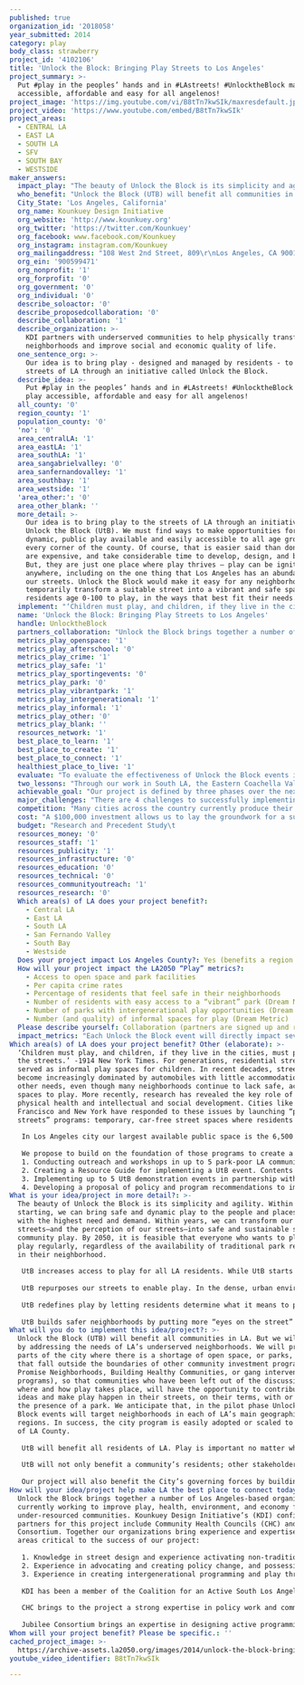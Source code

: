 ```yaml
---
published: true
organization_id: '2018058'
year_submitted: 2014
category: play
body_class: strawberry
project_id: '4102106'
title: 'Unlock the Block: Bringing Play Streets to Los Angeles'
project_summary: >-
  Put #play in the peoples’ hands and in #LAstreets! #UnlocktheBlock makes play
  accessible, affordable and easy for all angelenos!
project_image: 'https://img.youtube.com/vi/B8tTn7kwSIk/maxresdefault.jpg'
project_video: 'https://www.youtube.com/embed/B8tTn7kwSIk'
project_areas:
  - CENTRAL LA
  - EAST LA
  - SOUTH LA
  - SFV
  - SOUTH BAY
  - WESTSIDE
maker_answers:
  impact_play: "The beauty of Unlock the Block is its simplicity and agility. Within months of starting, we can bring safe and dynamic play to the people and places in LA with the highest need and demand. Within years, we can transform our streets—and the perception of our streets—into safe and sustainable spaces for community play. By 2050, it is feasible that everyone who wants to play can play regularly, regardless of the availability of traditional park resources in their neighborhood.  \r\n\r\nUtB increases access to play for all LA residents. While UtB starts in the City of LA, our ultimate goal is to replicate our model across LA County. Communities who currently lack adequate recreational spaces and programming will be able to creatively unlock new ways to play. UtB can be implemented by anyone, is low-cost, and can immediately increase access to safe and sustainable recreational opportunities across LA. UtB is not designed as a substitute for permanent parks; rather Unlock the Block builds on other efforts to increase park access by bringing open space to the front door of LA residents.\r\n\r\nUtB repurposes our streets to enable play. In the dense, urban environment of LA, a neighborhood street may be the only public space within walking distance for children and families. While streets are typically designed and used for vehicles only, there is great potential in reclaiming and sharing this space for other needs. UtB addresses one of these needs: play.\r\n\r\nUtB redefines play by letting residents determine what it means to play. Through direct community engagement we will simply ask residents of all ages how, when, and why they want to play and from their answers create new and innovative techniques for intergenerational play for all Angelenos. UtB will remind people of the infinite ways to engage with our community without the use of video games or social media and without traversing the city.\r\n\r\nUtB builds safer neighborhoods by putting more “eyes on the street” and increases social cohesion through promoting shared use of public space. Beyond the event itself, there is educational value in community members re-envisioning how their streets can be used. Play streets have the potential to increase awareness of the health and safety benefits of active transportation, like walking and bicycling. Furthering support for multimodal and safer streets through UtB, may also lead to other versions of play such as walking/jogging groups or bicycle clubs.\r\n"
  who_benefit: "Unlock the Block (UTB) will benefit all communities in LA. But we will begin by addressing the needs of LA’s underserved neighborhoods. We will prioritize parts of the city where there is a shortage of open space, or parks, and areas that fall outside the boundaries of other community investment programs (like Promise Neighborhoods, Building Healthy Communities, or gang intervention programs), so that communities who have been left out of the discussion on where and how play takes place, will have the opportunity to contribute their ideas and make play happen in their streets, on their terms, with or without the presence of a park. We anticipate that, in the pilot phase Unlock the Block events will target neighborhoods in each of LA’s main geographic regions. In success, the city program is easily adopted or scaled to cover all of LA County.\r\n\r\nUtB will benefit all residents of LA. Play is important no matter what stage you are in in life and UtB aims to create safe and sustainable spaces for all ages and abilities. Play stimulates intellectual and physical development in youth, but today’s youth often do not have sufficient opportunities for play (for example, LAUSD is being sued for providing insufficient physical education classes and many parents do not let their kids play outside because it is not safe). For adults, play promotes better health through physical activity and reduced stress. All residents will also benefit from the increased social connectivity and cooperation that results from playing together.\r\n\r\nUtB will not only benefit a community’s residents; other stakeholders, including business owners, school staff, church members, and community organizations, will be empowered and better-connected through UtB efforts. All groups will work together to create regular, on-going, age- and culturally- appropriate programs that benefit their neighborhood socially, physically, and economically. While we expect each demonstration event to be unique to its neighborhood, the lessons learned during the process will be used to guide other neighborhoods in creating their own UtB event and to determine the changes needed to help pilot neighborhoods sustain or adapt their UtB programs.\r\n\r\nOur project will also benefit the City’s governing forces by building positive, working relationships with residents that can spill-over into other Government-led change initiatives."
  City_State: 'Los Angeles, California'
  org_name: Kounkuey Design Initiative
  org_website: 'http://www.kounkuey.org'
  org_twitter: 'https://twitter.com/Kounkuey'
  org_facebook: www.facebook.com/Kounkuey
  org_instagram: instagram.com/Kounkuey
  org_mailingaddress: "108 West 2nd Street, 809\r\nLos Angeles, CA 90012"
  org_ein: '900599471'
  org_nonprofit: '1'
  org_forprofit: '0'
  org_government: '0'
  org_individual: '0'
  describe_soloactor: '0'
  describe_proposedcollaboration: '0'
  describe_collaboration: '1'
  describe_organization: >-
    KDI partners with underserved communities to help physically transform their
    neighborhoods and improve social and economic quality of life.
  one_sentence_org: >-
    Our idea is to bring play - designed and managed by residents - to the
    streets of LA through an initiative called Unlock the Block.
  describe_idea: >-
    Put #play in the peoples’ hands and in #LAstreets! #UnlocktheBlock makes
    play accessible, affordable and easy for all angelenos!
  all_county: '0'
  region_county: '1'
  population_county: '0'
  'no': '0'
  area_centralLA: '1'
  area_eastLA: '1'
  area_southLA: '1'
  area_sangabrielvalley: '0'
  area_sanfernandovalley: '1'
  area_southbay: '1'
  area_westside: '1'
  'area_other:': '0'
  area_other_blank: ''
  more_detail: >-
    Our idea is to bring play to the streets of LA through an initiative called
    Unlock the Block (UtB). We must find ways to make opportunities for safe and
    dynamic, public play available and easily accessible to all age groups, in
    every corner of the county. Of course, that is easier said than done – parks
    are expensive, and take considerable time to develop, design, and build.
    But, they are just one place where play thrives – play can be ignited almost
    anywhere, including on the one thing that Los Angeles has an abundance of –
    our streets. Unlock the Block would make it easy for any neighborhood to
    temporarily transform a suitable street into a vibrant and safe space for
    residents age 0-100 to play, in the ways that best fit their needs.
  implement: "‘Children must play, and children, if they live in the cities, must play in the streets.’ -1914 New York Times. For generations, residential streets served as informal play spaces for children. In recent decades, streets have become increasingly dominated by automobiles with little accommodation for other needs, even though many neighborhoods continue to lack safe, accessible spaces to play. More recently, research has revealed the key role of play in physical health and intellectual and social development. Cities like San Francisco and New York have responded to these issues by launching “play streets” programs: temporary, car-free street spaces where residents can play.\r\n\r\nIn Los Angeles city our largest available public space is the 6,500 mile street network that connects our communities. Over the last year the City has recognized the value of re-purposing streets into multimodal space through efforts like the Great Streets Initiative, People St, and Ciclavia.\r\n\r\nWe propose to build on the foundation of those programs to create a uniquely LA version of play streets called “Unlock the Block;” to do this we will enlist the help of our play “experts,” the children and families of LA. Over the next 12 months we will lay the foundation for a full-scale Unlock the Block (UtB) program by:\r\n1. Conducting outreach and workshops in up to 5 park-poor LA communities to understand how, where, and when residents want to play and help them envision up to 5 unique Unlock the Block demonstration events.\r\n2. Creating a Resource Guide for implementing a UtB event. Contents will include information on permit processes, logistics, programming and publicity, and a “Kit-of-Parts”- a box to be lent-out for any UtB event containing simple objects and activities that activate play and learning.\r\n3.  Implementing up to 5 UtB demonstration events in partnership with communities. Each event will reflect the unique wishes of the host community but examples of programming include art, dance, gaming, martial arts/yoga. Events will be limited to residential streets selected for minimal impact on vehicular traffic congestion.\r\n4.  Developing a proposal of policy and program recommendations to implement a citywide UtB program. This proposal will detail the need and feasibility of a play street program like UtB in LA and recommend a publicly-accessible, streamlined program housed by an appropriate city agency, to create sustainable access to temporary open space for all LA residents."
  name: 'Unlock the Block: Bringing Play Streets to Los Angeles'
  handle: UnlocktheBlock
  partners_collaboration: "Unlock the Block brings together a number of Los Angeles-based organizations currently working to improve play, health, environment, and economy for our under-resourced communities. Kounkuey Design Initiative’s (KDI) confirmed partners for this project include Community Health Councils (CHC) and Jubilee Consortium. Together our organizations bring experience and expertise in three areas critical to the success of our project:\r\n\r\n1. Knowledge in street design and experience activating non-traditional spaces for public use through a participatory design practice;\r\n2. Experience in advocating and creating policy change, and possession of relationships with policy makers;\r\n3. Experience in creating intergenerational programming and play throughout Los Angeles.\r\n\r\nKDI has been a member of the Coalition for an Active South Los Angeles (CASLA), led by CHC, for 2 years. Since late 2013, KDI and CHC have been working together (with 4 other organizations) on Free Lots Angeles, an initiative in South Los Angeles to transform vacant lots into active and productive community spaces. Over the past 2 years Jubilee Consortium and CHC, have worked together on a number of projects in Los Angeles, including a federally-funded chronic disease prevention effort.\r\n\r\nCHC brings to the project a strong expertise in policy work and community engagement. They have a wide presence and reputation among residents in the communities where we would like to pilot UtB, and also have relationships with City Council offices that can provide political support for making play accessible in park-poor communities. For more than two decades, CHC has been at the forefront of advocacy to eliminate health disparities by expanding healthcare coverage, increasing access to quality healthcare, and improving the built environment for under-resourced communities.\r\n\r\nJubilee Consortium brings an expertise in designing active programming for all ages in non-traditional venues throughout Los Angeles. Jubilee Consortium has offered low-cost physical fitness and nutrition programs in underserved neighborhoods since its founding in 2001. For the past two years, Jubilee Consortium has trained community members to become Health Advocates for their communities as part of the United for Health collaborative led by CHC. The Jubilee Consortium creates healthy and just neighborhoods through enrichment opportunities and leadership programs centered on healthy lifestyles."
  metrics_play_openspace: '1'
  metrics_play_afterschool: '0'
  metrics_play_crime: '1'
  metrics_play_safe: '1'
  metrics_play_sportingevents: '0'
  metrics_play_park: '0'
  metrics_play_vibrantpark: '1'
  metrics_play_intergenerational: '1'
  metrics_play_informal: '1'
  metrics_play_other: '0'
  metrics_play_blank: ''
  resources_network: '1'
  best_place_to_learn: '1'
  best_place_to_create: '1'
  best_place_to_connect: '1'
  healthiest_place_to_live: '1'
  evaluate: "To evaluate the effectiveness of Unlock the Block events in improving 2050 play metrics, we will implement participant surveys in conjunction with the residents and community stakeholders who help to organize each event. Those who attend the event will be asked about their basic demographic characteristics (age, race/ethnicity, gender); and these characteristics will be compared to census tract data to determine how representative the participants are of the neighborhood population. These findings, along with per capita attendance numbers, will speak to the effectiveness of these events in providing access to play space (Metric 1). \r\n\r\nParticipants will also be asked how far they live from the Unlock the Block event. To assess resident perspectives on the efficacy of these events in improving the number and quality of informal places to play in their neighborhood (Metric 2), participants in the pilot events will be asked to rate their likelihood of attending future events, their opinion on the quality of the event, and for suggestions to improve future Unlock the Block play events in their neighborhood. \r\n\r\nRespondents will be asked to assess how appropriate the event was for the preferences, cultures, talents, and needs of their particular neighborhood, which will be used as an indicator of the “vibrancy” of the play space provided by the Unlock the Block event (Metric 3). \r\n\r\nIntergenerational play (Metric 4) will be assessed by examining the age distribution of participants, as well as asking those who joined in the Unlock the Block event whether they participated in play or activities during the event with someone 20 or more years older or younger than themselves. \r\n\r\nThe potential for Unlock the Block events to reduce per capita crime rates (Metric 5) and increase the percentage of residents who feel safe in their neighborhoods (Metric 6) will be assessed utilizing standard measures of perceived community safety. Participants will be asked to assess whether and how the event impacted their feelings of safety, security, and neighborhood cohesion."
  two_lessons: "Through our work in South LA, the Eastern Coachella Valley, and the informal settlements of Kenya, we have learned key lessons about developing underutilized public spaces through a community-driven process.\r\n\r\nWe have learned that the communities we work with, regardless of the location, are more informed about the issues affecting their neighborhood than even the most competent outsider. What underserved communities typically lack is access to the technical expertise and resources needed to implement the change they deem necessary. We take this understanding into our approach to Unlock the Block. Rather than design a viable play streets program in Los Angeles with a team of “technical experts”, we propose to ask the residents in the pilot communities to help us define and shape a program that will work and is desirable. Our role is to add technical expertise in design and implementation, connect the community to new resources, and incorporate residents’ ideas into policy recommendations that allow us to ultimately make play accessible, affordable, and easy for every community in LA.  \r\n\r\nCoordinating the Free Lots Angeles community engagement process taught us another influential lesson about our city. Through conversation and observation we now know that LA residents are ready, willing, and desiring to engage with their streets in multimodal ways. Through participation in informal street-based activities across the city and formal programs like CicLAvia and People St, residents demonstrate that LA’s streets are not just for driving--they are for walking and biking, they are for selling and eating food, and most importantly they are for connecting with community through play and conversation. \r\n\r\nResidents are not the only ones who are looking at LA’s streets through these alternative lenses – LA City departments and officials are supporting and/or implementing many of the new programs that allow residents to access and engage with our street network; policymakers have created new programs that allow residents to choose how streets can be used as public spaces temporarily, periodically, and permanently. We apply this understanding to our proposal for Unlock the Block and look to build on the existing programs and momentum to “normalize” the idea that streets can be used for non-driving activities. The more popularized and institutionalized these “alternative-use” programs become, the more positive community impact our streets can create."
  achievable_goal: "Our project is defined by three phases over the next 12 months.\r\n\r\nPhase I (approx. 5 months): Community and city engagement.\r\nIn this phase the Unlock the Block project team will:\r\n\r\nA. Conduct community workshops in up to five different park-poor communities to introduce the potential of activating play space on residential streets. Based on identified potential locations, participatory design workshops will be conducted with stakeholders and residents living adjacent to event locations, to design the physical and social programming for the proposed play street.\r\n      - Workshops will be publicized to local stakeholders, including but not limited to: existing block groups, resident associations, local service organizations, parent groups, schools, youth, etc.\r\n      - Workshop participants interested in the play streets program will then take a leadership role (“community leaders”) in identifying potential locations and programming for a demonstration event.\r\n\r\nThe project team will also:\r\n\r\nB. Engage appropriate City departments to clarify the appropriate permitting process and provide permit process training to community leaders.\r\nC. Research any similar projects occurring in Los Angeles to identify potential partnership opportunities        \r\nD. Document engagement and bureaucratic processes for future policy recommendations.\r\n\r\nPhase II (approx. 5 months): Prototype development.\r\nIn this phase the project team will:\r\n\r\nA. Work with community leaders to secure permits, locations, and programming for demonstration events\r\nB. Design innovative and creative play objects and activities to make up a lendable Kit-of-Parts for use at demonstration events\r\nC. Produce up to five Unlock the Block demonstration events\r\nD. Publicize upcoming Unlock the Block events to community and stakeholders\r\n        - Invite representatives from city agencies\r\n        - Document event planning process for future policy recommendations\r\n\r\nPhase III (approx. 2 months): Policy recommendations and sustainability.\r\nIn this phase the project team will:\r\n\r\nA. Provide opportunities for community leaders to present their experiences and recommendations\r\nB. Develop policy and program recommendations for the City of LA to adopt a formalized play street program like UtB and streamlined application process\r\n    - Include finalized Unlock the Block Resource Guide\r\nC. Present recommendations to appropriate city departments or agencies for adoption"
  major_challenges: "There are 4 challenges to successfully implementing Unlock the Block:\r\n\r\n1. Overcoming Permitting Bureaucracy.\r\nThe city currently has a costly, complicated permitting process for hosting events on city streets, not well known to the average resident. Our work is to research and document the existing process in order to inform our proposal for a streamlined, alternative permitting process. The project team will rely on existing relationships with City Departments to create an ongoing conversation about improving the street permitting process to facilitate Unlock the Block events.\r\n\r\n2. Ensuring safety while keeping costs low and accessible to all communities.\r\nVehicular streets have many inherent dangers, some of which still exist even after vehicles have been prohibited. Participating residents and stakeholders will receive education and guidance on: the concept of repurposing streets as open space, the logistics of converting a street including street selection criteria, and how to manage vehicular traffic and parking on event day. Road closure and traffic safety signage will be a required element of each event and can be housed in the “Kit-of-Parts” available to coordinating residents. Physical barriers such as portable planters or street blockades will also be required and available for each event.\r\n\r\n3. Avoiding Project overlap with similar efforts.\r\nThe project team will embark on research and due diligence to ensure that other similar projects are not occurring in the 5 target areas for demonstration events. However, if similar efforts are identified, the team will look for opportunities to form partnerships.\r\n\r\n4. Securing Stakeholder buy-in.\r\nWith Los Angeles’ car dominant culture, the project team expects to encounter some resistance to closing down one or more streets to promote play. To close a street, 51% of stakeholders in the closure area need to provide their consent. We expect that some residents may agree with the idea behind Unlock the Block, but may not want an event on the streets where they drive, park, and live. Our goal is to help people understand the benefits of a one-day or multi-hour closure to repurpose a street into a shared play space. The design of our project process – one centered on iterative community participation - engages residents from the initial stages of the planning process until the re-opening of the street closure to ensure that their interests and concerns are addressed."
  competition: "Many cities across the country currently produce their own version of play streets in their local communities. Two “big city” examples, New York and San Francisco, each have play street initiatives resulting from partnerships started between city agencies and local non-profit organizations initiated in recent years. New York’s program operates during July and August. San Francisco operates “Sunday Streets” during the summer and fall and recently incorporated a “Play Streets for All” element.\r\n\r\nIn Los Angeles, there are several examples of open street events, as summarized below:\r\n- CicLAvia: 5-6 hours/day, 3-4 Sundays/year (spring, fall), 6-8 miles\r\n- Festivals/Carnivals:\t8-10 hours/day, Varies throughout year, 1-4 blocks\r\n- Block Parties: 4-8 hours/day, Varies throughout year, 1-2 blocks\r\n- Farmer’s Markets: 3-6 hours/day, 1-2 times/week (regular schedule),\t1-3 blocks\r\n\r\nNot listed in the table above is the LA DOT’s People St program, which redesigns existing street space to create one of three public spaces: plaza, “parklet” or bicycle corral. Unlike an open street event, People St design treatments are interim and 24/7, although they are less permanent than a capital project or installation.\r\n\r\nAlso not listed is the Free Lots Angeles effort to activate vacant lots for community benefit. The collaborative uses community engagement and city permitting processes to temporarily transform vacant lots into active public spaces for economy, social exchange, and physical engagement. This differs from the proposed Unlock the Block program in that it is focused on vacant properties, not streets or right-of-ways.\r\nThere are currently no formalized play street programs in Los Angeles. Unlock the Block will build on the success of the events described above. What makes UtB unique is that demonstration projects will be located in park-poor LA neighborhoods and informed by community members wanting, but lacking, safe, accessible places to play on a less-formal, more-frequent basis. \r\n\r\nThis project also seeks to build a sustainable opportunity for accessible play space through policy recommendations to institutionalize the play streets program as an accessible citywide (and ultimately countywide) program. Program recommendation will also include incentives or subsidies for park-poor neighborhood applicants to ensure that any formal programs developed in the future will not simulate the same barriers that exist today for neighborhoods with limited resources."
  cost: "A $100,000 investment allows us to lay the groundwork for a successful roll-out of a full-scale Unlock the Block program by researching, planning and implementing up to five demonstration events of varying scale. Because of the growing interest among Los Angeles city officials and residents to explore alternative ways to enhance our streets, this is the opportune time to invest in the Unlock the Block initiative.\r\n\r\nSpecifically, we will:\r\n1. Research existing play street programs and comparable programs locally and nationally to identify best practices, program funding sources, challenges and strengths, and partnership opportunities with complementary programs. The $10,000 budgeted will cover staff time, informational materials, mileage, travel, phone, and other expenses.\r\n\r\n2. Hold community workshops in up to five neighborhoods to help stakeholders determine play needs and interests. Expenses of $22,500 will cover refreshments, childcare, translation services, outreach work, presentation materials, meeting space fees, staff time, and other expenses.\r\n\r\n3. Engage with city officials to determine existing permitting processes, foster buy-in, assist with event planning, identify potential obstacles, and build political capital needed for implementation and sustainability. The $7,500 costs include staff time, mileage, phones, and presentation materials.\r\n\r\n4. Create a Kit-of-Parts with a variety of materials to foster play activities for different ages. The $10,000 expense includes development, construction, and/or purchase cost for materials.\r\n\r\n5. Implement up to five UtB demonstration events. The $15,000 expense includes refreshments, promotional materials, staff event coordination, insurance, permit and vendor fees, event rentals, and other expenses.\r\n\r\n6. Monitor and evaluate planning and implementation process. The budget includes $10,000 to design and implement a creative monitoring and evaluation process for the first 12 months, as well as for community member evaluations of the events and planning process.\r\n\r\n7. Document Unlock the Block. We will visually document planning meetings and the events themselves to assist with evaluation and promotion of Unlock the Block’s sustainability. The cost is $10,000.\r\n\r\n8. Develop a program and policy recommendation paper that identifies policy changes needed and next steps to implement a city-scale play street program like Unlock the Block. The $10,000 includes staff time, design, and printing fees."
  budget: "Research and Precedent Study\t                                10,000\r\nCommunity Engagement + Workshopping\t                22,500\r\nPolitical Advocacy and Coalition Building\t                  7,500\r\nResource Guide + Kit of Parts\t                                10,000\r\nUnlock the Block Demonstration Events (up to 5)\t15,000\r\nMonitoring and Evaluation Program\t                        10,000\r\nDocumentation and Information Dissemination\t10,000\r\nProgram and Policy Recommendation\t                10,000\r\n"
  resources_money: '0'
  resources_staff: '1'
  resources_publicity: '1'
  resources_infrastructure: '0'
  resources_education: '0'
  resources_technical: '0'
  resources_communityoutreach: '1'
  resources_research: '0'
  Which area(s) of LA does your project benefit?:
    - Central LA
    - East LA
    - South LA
    - San Fernando Valley
    - South Bay
    - Westside
  Does your project impact Los Angeles County?: Yes (benefits a region of LA County)
  How will your project impact the LA2050 “Play” metrics?:
    - Access to open space and park facilities
    - Per capita crime rates
    - Percentage of residents that feel safe in their neighborhoods
    - Number of residents with easy access to a “vibrant” park (Dream Metric)
    - Number of parks with intergenerational play opportunities (Dream Metric)
    - Number (and quality) of informal spaces for play (Dream Metric)
  Please describe yourself: Collaboration (partners are signed up and ready to hit the ground running!)
  impact_metrics: "Each Unlock the Block event will directly impact several of the 2050 play metrics: 1. Access to open space and park facilities, 2. Number/quality of informal spaces for play, 3. Number of residents with easy access to a “vibrant” park, 4. Intergenerational play opportunities, 5. Per capita crime rates, and 6. Perceived neighborhood safety. \r\n\r\nUnlock the Block events will have a positive impact on Metric 1 because each event transforms a readily-accessible street space into an active and vibrant public space. This design enables even the most park-poor communities to easily access and play in safe and convenient open space, and because an Unlock the Block event can take place almost anywhere, these events can provide all residents a temporary park and play space within ¼ mile of their residence. \r\n\r\nMetric 2 will be impacted by the flexible nature of these events - the number of city blocks that could be converted to play streets through Unlock the Block is almost limitless; as such, the initiative will exponentially increase the number and quality of informal play spaces. \r\n\r\nUnlock the Block events will improve access to “vibrant” parks (Metric 3) because they are designed and customized by community members to reflect preferences, cultures, talents, and needs particular to each area, resulting in an inherently “vibrant” play space. \r\n\r\nIntergenerational play opportunities (Metric 4) will be improved because each community participating in Unlock the Block will receive a kit of parts that includes components to ignite activity and play for all age groups and encourages a range of intergenerational play opportunities. For example, there may be child-appropriate items like street chalk and jump ropes alongside items like a bingo-game that may be enjoyed by all age groups, or storybooks that encourage older adults and young children to come together and read.  Programming ideas will also span the ages with art activities, dance parties, and exercise classes designed for young and old residents to participate in together. \r\n\r\nActivating streets and connecting neighbors are well-known methods of reducing crime, thus impacting both per capita crime rates and perceived neighborhood safety (Metrics 5 and 6). By filling the streets with people, activities, new social connections, and temporary infrastructure, criminal activity is pushed out and replaced by feelings of security and connectedness."
Which area(s) of LA does your project benefit? Other (elaborate): >-
  ‘Children must play, and children, if they live in the cities, must play in
  the streets.’ -1914 New York Times. For generations, residential streets
  served as informal play spaces for children. In recent decades, streets have
  become increasingly dominated by automobiles with little accommodation for
  other needs, even though many neighborhoods continue to lack safe, accessible
  spaces to play. More recently, research has revealed the key role of play in
  physical health and intellectual and social development. Cities like San
  Francisco and New York have responded to these issues by launching “play
  streets” programs: temporary, car-free street spaces where residents can play.
   
   In Los Angeles city our largest available public space is the 6,500 mile street network that connects our communities. Over the last year the City has recognized the value of re-purposing streets into multimodal space through efforts like the Great Streets Initiative, People St, and Ciclavia.
   
   We propose to build on the foundation of those programs to create a uniquely LA version of play streets called “Unlock the Block;” to do this we will enlist the help of our play “experts,” the children and families of LA. Over the next 12 months we will lay the foundation for a full-scale Unlock the Block (UtB) program by:
   1. Conducting outreach and workshops in up to 5 park-poor LA communities to understand how, where, and when residents want to play and help them envision up to 5 unique Unlock the Block demonstration events.
   2. Creating a Resource Guide for implementing a UtB event. Contents will include information on permit processes, logistics, programming and publicity, and a “Kit-of-Parts”- a box to be lent-out for any UtB event containing simple objects and activities that activate play and learning.
   3. Implementing up to 5 UtB demonstration events in partnership with communities. Each event will reflect the unique wishes of the host community but examples of programming include art, dance, gaming, martial arts/yoga. Events will be limited to residential streets selected for minimal impact on vehicular traffic congestion.
   4. Developing a proposal of policy and program recommendations to implement a citywide UtB program. This proposal will detail the need and feasibility of a play street program like UtB in LA and recommend a publicly-accessible, streamlined program housed by an appropriate city agency, to create sustainable access to temporary open space for all LA residents.
What is your idea/project in more detail?: >-
  The beauty of Unlock the Block is its simplicity and agility. Within months of
  starting, we can bring safe and dynamic play to the people and places in LA
  with the highest need and demand. Within years, we can transform our
  streets—and the perception of our streets—into safe and sustainable spaces for
  community play. By 2050, it is feasible that everyone who wants to play can
  play regularly, regardless of the availability of traditional park resources
  in their neighborhood. 
   
   UtB increases access to play for all LA residents. While UtB starts in the City of LA, our ultimate goal is to replicate our model across LA County. Communities who currently lack adequate recreational spaces and programming will be able to creatively unlock new ways to play. UtB can be implemented by anyone, is low-cost, and can immediately increase access to safe and sustainable recreational opportunities across LA. UtB is not designed as a substitute for permanent parks; rather Unlock the Block builds on other efforts to increase park access by bringing open space to the front door of LA residents.
   
   UtB repurposes our streets to enable play. In the dense, urban environment of LA, a neighborhood street may be the only public space within walking distance for children and families. While streets are typically designed and used for vehicles only, there is great potential in reclaiming and sharing this space for other needs. UtB addresses one of these needs: play.
   
   UtB redefines play by letting residents determine what it means to play. Through direct community engagement we will simply ask residents of all ages how, when, and why they want to play and from their answers create new and innovative techniques for intergenerational play for all Angelenos. UtB will remind people of the infinite ways to engage with our community without the use of video games or social media and without traversing the city.
   
   UtB builds safer neighborhoods by putting more “eyes on the street” and increases social cohesion through promoting shared use of public space. Beyond the event itself, there is educational value in community members re-envisioning how their streets can be used. Play streets have the potential to increase awareness of the health and safety benefits of active transportation, like walking and bicycling. Furthering support for multimodal and safer streets through UtB, may also lead to other versions of play such as walking/jogging groups or bicycle clubs.
What will you do to implement this idea/project?: >-
  Unlock the Block (UTB) will benefit all communities in LA. But we will begin
  by addressing the needs of LA’s underserved neighborhoods. We will prioritize
  parts of the city where there is a shortage of open space, or parks, and areas
  that fall outside the boundaries of other community investment programs (like
  Promise Neighborhoods, Building Healthy Communities, or gang intervention
  programs), so that communities who have been left out of the discussion on
  where and how play takes place, will have the opportunity to contribute their
  ideas and make play happen in their streets, on their terms, with or without
  the presence of a park. We anticipate that, in the pilot phase Unlock the
  Block events will target neighborhoods in each of LA’s main geographic
  regions. In success, the city program is easily adopted or scaled to cover all
  of LA County.
   
   UtB will benefit all residents of LA. Play is important no matter what stage you are in in life and UtB aims to create safe and sustainable spaces for all ages and abilities. Play stimulates intellectual and physical development in youth, but today’s youth often do not have sufficient opportunities for play (for example, LAUSD is being sued for providing insufficient physical education classes and many parents do not let their kids play outside because it is not safe). For adults, play promotes better health through physical activity and reduced stress. All residents will also benefit from the increased social connectivity and cooperation that results from playing together.
   
   UtB will not only benefit a community’s residents; other stakeholders, including business owners, school staff, church members, and community organizations, will be empowered and better-connected through UtB efforts. All groups will work together to create regular, on-going, age- and culturally- appropriate programs that benefit their neighborhood socially, physically, and economically. While we expect each demonstration event to be unique to its neighborhood, the lessons learned during the process will be used to guide other neighborhoods in creating their own UtB event and to determine the changes needed to help pilot neighborhoods sustain or adapt their UtB programs.
   
   Our project will also benefit the City’s governing forces by building positive, working relationships with residents that can spill-over into other Government-led change initiatives.
How will your idea/project help make LA the best place to connect today? In LA2050?: >-
  Unlock the Block brings together a number of Los Angeles-based organizations
  currently working to improve play, health, environment, and economy for our
  under-resourced communities. Kounkuey Design Initiative’s (KDI) confirmed
  partners for this project include Community Health Councils (CHC) and Jubilee
  Consortium. Together our organizations bring experience and expertise in three
  areas critical to the success of our project:
   
   1. Knowledge in street design and experience activating non-traditional spaces for public use through a participatory design practice;
   2. Experience in advocating and creating policy change, and possession of relationships with policy makers;
   3. Experience in creating intergenerational programming and play throughout Los Angeles.
   
   KDI has been a member of the Coalition for an Active South Los Angeles (CASLA), led by CHC, for 2 years. Since late 2013, KDI and CHC have been working together (with 4 other organizations) on Free Lots Angeles, an initiative in South Los Angeles to transform vacant lots into active and productive community spaces. Over the past 2 years Jubilee Consortium and CHC, have worked together on a number of projects in Los Angeles, including a federally-funded chronic disease prevention effort.
   
   CHC brings to the project a strong expertise in policy work and community engagement. They have a wide presence and reputation among residents in the communities where we would like to pilot UtB, and also have relationships with City Council offices that can provide political support for making play accessible in park-poor communities. For more than two decades, CHC has been at the forefront of advocacy to eliminate health disparities by expanding healthcare coverage, increasing access to quality healthcare, and improving the built environment for under-resourced communities.
   
   Jubilee Consortium brings an expertise in designing active programming for all ages in non-traditional venues throughout Los Angeles. Jubilee Consortium has offered low-cost physical fitness and nutrition programs in underserved neighborhoods since its founding in 2001. For the past two years, Jubilee Consortium has trained community members to become Health Advocates for their communities as part of the United for Health collaborative led by CHC. The Jubilee Consortium creates healthy and just neighborhoods through enrichment opportunities and leadership programs centered on healthy lifestyles.
Whom will your project benefit? Please be specific.: ''
cached_project_image: >-
  https://archive-assets.la2050.org/images/2014/unlock-the-block-bringing-play-streets-to-los-angeles/img.youtube.com/vi/B8tTn7kwSIk/maxresdefault.jpg
youtube_video_identifier: B8tTn7kwSIk

---
```

